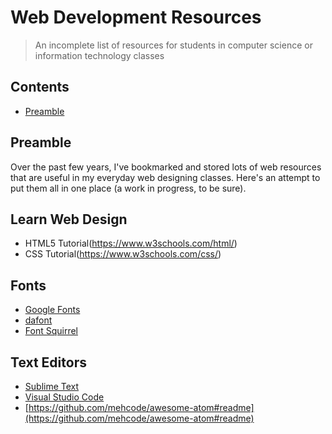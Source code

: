 # Web Development Resources
 
> An incomplete list of resources for students in computer science or information technology classes
 
## Contents
- [Preamble](#preamble)

## Preamble
Over the past few years, I've bookmarked and stored lots of web resources that are useful in my everyday web designing classes. Here's an attempt to put them all in one place (a work in progress, to be sure).

## Learn Web Design

- HTML5 Tutorial(https://www.w3schools.com/html/)
- CSS Tutorial(https://www.w3schools.com/css/)

## Fonts

- [Google Fonts](https://www.google.com/fonts)
- [dafont](http://www.dafont.com/)
- [Font Squirrel](http://www.fontsquirrel.com/)

## Text Editors

- [Sublime Text](https://github.com/dreikanter/sublime-bookmarks#readme)
- [Visual Studio Code](https://github.com/viatsko/awesome-vscode#readme)
- [https://github.com/mehcode/awesome-atom#readme](https://github.com/mehcode/awesome-atom#readme)
